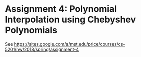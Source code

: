 # Assignment 4: Polynomial Interpolation using Chebyshev Polynomials

See https://sites.google.com/a/mst.edu/price/courses/cs-5201/hw/2018/spring/assignment-4
